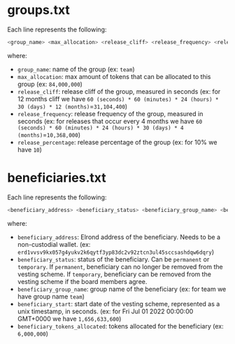 # groups.txt

Each line represents the following:

```bash
<group_name> <max_allocation> <release_cliff> <release_frequency> <release_percentage>
```
where:
- `group_name`: name of the group (ex: `team`)
- `max_allocation`: max amount of tokens that can be allocated to this group (ex: `84,000,000`)
- `release_cliff`: release cliff of the group, measured in seconds (ex: for 12 months cliff we have `60 (seconds) * 60 (minutes) * 24 (hours) * 30 (days) * 12 (months)`=`31,104,400`)
- `release_frequency`: release frequency of the group, measured in seconds (ex: for releases that occur every 4 months we have `60 (seconds) * 60 (minutes) * 24 (hours) * 30 (days) * 4 (months)`=`10,368,000`)
- `release_percentage`: release percentage of the group (ex: for 10% we have `10`)

# beneficiaries.txt

Each line represents the following:

```bash
<beneficiary_address> <beneficiary_status> <beneficiary_group_name> <beneficiary_start> <beneficiary_tokens_allocated>
```
where:
- `beneficiary_address`: Elrond address of the beneficiary. Needs to be a non-custodial wallet. (ex: `erd1vvsv9kx057g4yukv2k6qytf3yp83dc2v92ztcn3ul45sccsashdqw6dqry`)
- `beneficiary_status`: status of the beneficiary. Can be `permanent` or `temporary`. If `permanent`, beneficiary can no longer be removed from the vesting scheme. If `temporary`, beneficiary can be removed from the vesting scheme if the board members agree.
- `beneficiary_group_name`: group name of the beneficiary (ex: for team we have group name `team`)
- `beneficiary_start`: start date of the vesting scheme, represented as a unix timestamp, in seconds. (ex: for Fri Jul 01 2022 00:00:00 GMT+0000 we have `1,656,633,600`)
- `beneficiary_tokens_allocated`: tokens allocated for the beneficiary (ex: `6,000,000`)
